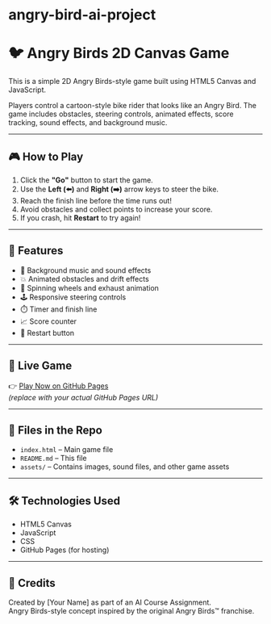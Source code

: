 # angry-bird-ai-project
# 🐦 Angry Birds 2D Canvas Game

This is a simple 2D Angry Birds-style game built using HTML5 Canvas and JavaScript.

Players control a cartoon-style bike rider that looks like an Angry Bird. The game includes obstacles, steering controls, animated effects, score tracking, sound effects, and background music.

---

## 🎮 How to Play

1. Click the **"Go"** button to start the game.
2. Use the **Left (⬅️)** and **Right (➡️)** arrow keys to steer the bike.
3. Reach the finish line before the time runs out!
4. Avoid obstacles and collect points to increase your score.
5. If you crash, hit **Restart** to try again!

---

## 🧩 Features

- 🎵 Background music and sound effects
- 💥 Animated obstacles and drift effects
- 🛞 Spinning wheels and exhaust animation
- 🕹️ Responsive steering controls
- ⏱️ Timer and finish line
- 📈 Score counter
- 🔁 Restart button

---

## 🚀 Live Game

👉 [Play Now on GitHub Pages](https://your-username.github.io/angry-bird-game/)  
_(replace with your actual GitHub Pages URL)_

---

## 📁 Files in the Repo

- `index.html` – Main game file
- `README.md` – This file
- `assets/` – Contains images, sound files, and other game assets

---

## 🛠️ Technologies Used

- HTML5 Canvas
- JavaScript
- CSS
- GitHub Pages (for hosting)

---

## 📧 Credits

Created by [Your Name] as part of an AI Course Assignment.  
Angry Birds-style concept inspired by the original Angry Birds™ franchise.

